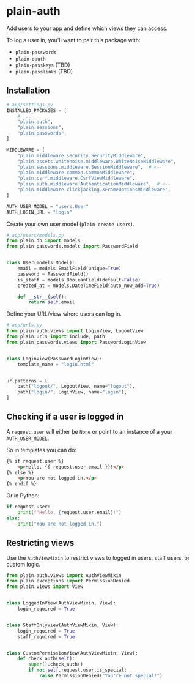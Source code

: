 <!-- This file is compiled from plain-auth/plain/auth/README.md. Do not edit this file directly. -->

# plain-auth

Add users to your app and define which views they can access.

To log a user in, you'll want to pair this package with:

- `plain-passwords`
- `plain-oauth`
- `plain-passkeys` (TBD)
- `plain-passlinks` (TBD)

## Installation

```python
# app/settings.py
INSTALLED_PACKAGES = [
    # ...
    "plain.auth",
    "plain.sessions",
    "plain.passwords",
]

MIDDLEWARE = [
    "plain.middleware.security.SecurityMiddleware",
    "plain.assets.whitenoise.middleware.WhiteNoiseMiddleware",
    "plain.sessions.middleware.SessionMiddleware",  # <--
    "plain.middleware.common.CommonMiddleware",
    "plain.csrf.middleware.CsrfViewMiddleware",
    "plain.auth.middleware.AuthenticationMiddleware",  # <--
    "plain.middleware.clickjacking.XFrameOptionsMiddleware",
]

AUTH_USER_MODEL = "users.User"
AUTH_LOGIN_URL = "login"
```

Create your own user model (`plain create users`).

```python
# app/users/models.py
from plain.db import models
from plain.passwords.models import PasswordField


class User(models.Model):
    email = models.EmailField(unique=True)
    password = PasswordField()
    is_staff = models.BooleanField(default=False)
    created_at = models.DateTimeField(auto_now_add=True)

    def __str__(self):
        return self.email
```

Define your URL/view where users can log in.

```python
# app/urls.py
from plain.auth.views import LoginView, LogoutView
from plain.urls import include, path
from plain.passwords.views import PasswordLoginView


class LoginView(PasswordLoginView):
    template_name = "login.html"


urlpatterns = [
    path("logout/", LogoutView, name="logout"),
    path("login/", LoginView, name="login"),
]
```


## Checking if a user is logged in

A `request.user` will either be `None` or point to an instance of a your `AUTH_USER_MODEL`.

So in templates you can do:

```html
{% if request.user %}
    <p>Hello, {{ request.user.email }}!</p>
{% else %}
    <p>You are not logged in.</p>
{% endif %}
```

Or in Python:

```python
if request.user:
    print(f"Hello, {request.user.email}!")
else:
    print("You are not logged in.")
```


## Restricting views

Use the `AuthViewMixin` to restrict views to logged in users, staff users, or custom logic.

```python
from plain.auth.views import AuthViewMixin
from plain.exceptions import PermissionDenied
from plain.views import View


class LoggedInView(AuthViewMixin, View):
    login_required = True


class StaffOnlyView(AuthViewMixin, View):
    login_required = True
    staff_required = True


class CustomPermissionView(AuthViewMixin, View):
    def check_auth(self):
        super().check_auth()
        if not self.request.user.is_special:
            raise PermissionDenied("You're not special!")
```
